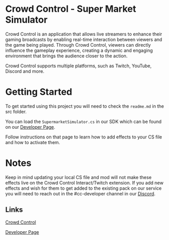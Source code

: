 # Crowd Control - Super Market Simulator

Crowd Control is an application that allows live streamers to enhance their gaming broadcasts by enabling real-time interaction between viewers and the game being played. Through Crowd Control, viewers can directly influence the gameplay experience, creating a dynamic and engaging environment that brings the audience closer to the action.

Crowd Control supports multiple platforms, such as Twitch, YouTube, Discord and more.

# Getting Started

To get started using this project you will need to check the ``readme.md`` in the src folder.

You can load the ``SupermarketSimulator.cs`` in our SDK which can be found on our [Developer Page](https://developer.crowdcontrol.live/sdk/).

Follow instructions on that page to learn how to add effects to your CS file and how to activate them.

# Notes

Keep in mind updating your local CS file and mod will not make these effects live on the Crowd Control Interact/Twitch extension. If you add new effects and wish for them to get added to the existing pack on our service you will need to reach out in the #cc-developer channel in our [Discord](https://warp.world/discord).


## Links
[Crowd Control](https://crowdcontrol.live)

[Developer Page](https://developer.crowdcontrol.live/)

